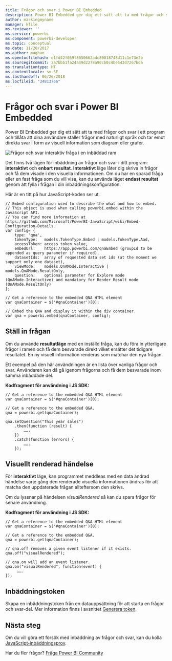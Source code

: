 ```yaml
---
title: Frågor och svar i Power BI Embedded
description: Power BI Embedded ger dig ett sätt att ta med frågor och svar i ett program och tillåta dina användare att ställa frågor med naturligt språk.
author: markingmyname
manager: kfile
ms.reviewer: ''
ms.service: powerbi
ms.component: powerbi-developer
ms.topic: conceptual
ms.date: 11/20/2017
ms.author: maghan
ms.openlocfilehash: d1fd42f059f8050662adc80018748d11c1e73e2b
ms.sourcegitcommit: 2a7bbb1fa24a49d2278a90cb0c4be543d7267bda
ms.translationtype: HT
ms.contentlocale: sv-SE
ms.lasthandoff: 06/26/2018
ms.locfileid: "34813766"
---
```

# <a name="qa-in-power-bi-embedded"></a>Frågor och svar i Power BI Embedded
Power BI Embedded ger dig ett sätt att ta med frågor och svar i ett program och tillåta att dina användare ställer frågor med naturligt språk och tar emot direkta svar i form av visuell information som diagram eller grafer.

![Frågor och svar interaktiv fråga i en inbäddad ram](media/qanda/embedded-qanda.gif)

Det finns två lägen för inbäddning av frågor och svar i ditt program: **interaktivt** och **enbart resultat**. **Interaktivt** läge låter dig skriva in frågor och få dem visade i den visuella informationen. Om du har en sparad fråga eller en fast fråga som du vill visa, kan du använda läget **endast resultat** genom att fylla i frågan i din inbäddningskonfiguration.

Här är en titt på hur JavaScript-koden ser ut.

```
// Embed configuration used to describe the what and how to embed.
// This object is used when calling powerbi.embed within the JavaScript API.
// You can find more information at https://github.com/Microsoft/PowerBI-JavaScript/wiki/Embed-Configuration-Details.
var config= {
    type: 'qna',
    tokenType:   models.TokenType.Embed | models.TokenType.Aad,
    accessToken: access token value,
    embedUrl:    https://app.powerbi.com/qnaEmbed (groupId to be appended as query parameter if required),
    datasetIds:  array of requested data set ids (at the moment we support only one dataset),
    viewMode:    models.QnAMode.Interactive | models.QnAMode.ResultOnly,
    question:    optional parameter for Explore mode (QnAMode.Interactive) and mandatory for Render Result mode (QnAMode.ResultOnly)
};

// Get a reference to the embedded QNA HTML element
var qnaContainer = $('#qnaContainer')[0];

// Embed the QNA and display it within the div container.
var qna = powerbi.embed(qnaContainer, config);
```

## <a name="set-question"></a>Ställ in frågan
Om du använde **resultatläge** med en inställd fråga, kan du föra in ytterligare frågor i ramen och få dem besvarade direkt vilket ersätter det tidigare resultatet. En ny visuell information renderas som matchar den nya frågan.

Ett exempel på den här användningen är en lista över vanliga frågor och svar. Användaren kan då gå igenom frågorna och få dem besvarade inom samma inbäddade del.

**Kodfragment för användning i JS SDK:**  

```        
// Get a reference to the embedded Q&A HTML element
var qnaContainer = $('#qnaContainer')[0];

// Get a reference to the embedded Q&A.
qna = powerbi.get(qnaContainer);

qna.setQuestion("This year sales")
    .then(function (result) {
        …….
    })
    .catch(function (errors) {
        …….
    });
```

## <a name="visual-rendered-event"></a>Visuellt renderad händelse
För **interaktivt** läge, kan programmet meddleas med en data ändrad händelse varje gång den renderade visuella informationen ändras för att matcha den uppdaterade frågan allteftersom den skrivs.

Om du lyssnar på händelsen *visualRendered* så kan du spara frågor för senare användning. 

**Kodfragment för användning i JS SDK:**  

```
// Get a reference to the embedded Q&A HTML element
var qnaContainer = $('#qnaContainer')[0];

// Get a reference to the embedded Q&A.
qna = powerbi.get(qnaContainer);

// qna.off removes a given event listener if it exists.
qna.off("visualRendered");

// qna.on will add an event listener.
qna.on("visualRendered", function(event) {
     …….
});
```

## <a name="embed-token"></a>Inbäddningstoken
Skapa en inbäddningstoken från en datauppsättning för att starta en frågor och svar-del. Mer information finns i avsnittet [Generera token](https://docs.microsoft.com/rest/api/power-bi/embedtoken).

## <a name="next-steps"></a>Nästa steg
Om du vill göra ett försök med inbäddning av frågor och svar, kan du kolla [JavaScript-inbäddningsprov](https://microsoft.github.io/PowerBI-JavaScript/demo/).

Har du fler frågor? [Fråga Power BI Community](http://community.powerbi.com/)

